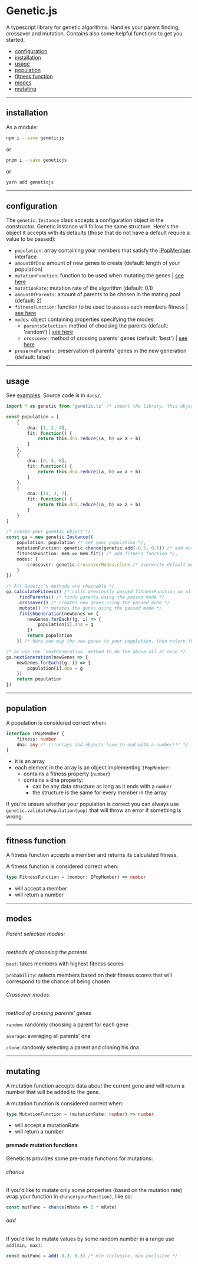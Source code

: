 # Genetic.js

A typescript library for genetic algorithms. Handles your parent finding, crossover and mutation. Contains also some helpful functions to get you started.

- [configuration](#configuration)
- [installation](#installation)
- [usage](#usage)
- [population](#population)
- [fitness function](#fitness-function)
- [modes](#modes)
- [mutating](#mutating)

---

## installation

As a module:

```sh
npm i --save geneticjs
```

or

```sh
pnpm i --save geneticjs
```

or

```sh
yarn add geneticjs
```

---

## configuration

The `genetic.Instance` class accepts a configuration object in the constructor. Genetic instance will follow the same structure. Here's the object it accepts with its defaults (those that do not have a default require a value to be passed):

- `population`: array containing your members that satisfy the [IPopMember](#population) interface
- `amountOfDna`: amount of new genes to create (default: length of your population)
- `mutationFunction`: function to be used when mutating the genes | [see here](#mutating)
- `mutationRate`: mutation rate of the algorithm (default: 0.1)
- `amountOfParents`: amount of parents to be chosen in the mating pool (default: 2)
- `fitnessFunction`: function to be used to assess each members fitness | [see here](#fitness-function)
- `modes`: object containing properties specifying the modes:
  - `parentsSelection`: method of choosing the parents (default: 'random') | [see here](#modes)
  - `crossover`: method of crossing parents' genes (default: 'best') | [see here](#modes)
- `preserveParents`: preservation of parents' genes in the new generation (default: false)

---

## usage

See [examples](https://shilangyu.github.io/Genetic.js). Source code is in `docs/`.

```ts
import * as genetic from 'genetic.ts' /* import the library, this object will be available globally if imported through HTML */

const population = [
	{
		dna: [1, 2, 4],
		fit: function() {
			return this.dna.reduce((a, b) => a + b)
		}
	},
	{
		dna: [4, 4, 8],
		fit: function() {
			return this.dna.reduce((a, b) => a + b)
		}
	},
	{
		dna: [11, 3, 7],
		fit: function() {
			return this.dna.reduce((a, b) => a + b)
		}
	}
]

/* create your genetic object */
const ga = new genetic.Instance({
	population: population /* set your population */,
	mutationFunction: genetic.chance(genetic.add(-0.5, 0.5)) /* add mutation function */,
	fitnessFunction: mem => mem.fit() /* add fitness function */,
	modes: {
		crossover: genetic.CrossoverModes.clone /* overwrite default modes with enums */
	}
})

/* All Genetic's methods are chainable */
ga.calculateFitness() /* calls previously passed fitnessFunction on all members */
	.findParents() /* finds parents using the passed mode */
	.crossover() /* creates new genes using the passed mode */
	.mutate() /* mutates the genes using the passed mode */
	.finishGeneration(newGenes => {
		newGenes.forEach((g, i) => {
			population[i].dna = g
		})
		return population
	}) /* here you map the new genes to your population, then return the ready population. It will also increment the generation count */

/* or use the `nextGeneration` method to do the above all at once */
ga.nextGeneration(newGenes => {
	newGenes.forEach((g, i) => {
		population[i].dna = g
	})
	return population
})
```

---

## population

A population is considered correct when:

```ts
interface IPopMember {
	fitness: number
	dna: any /* !!!arrays and objects have to end with a number!!! */
}
```

- it is an array
- each element in the array is an object implementing `IPopMember`:
  - contains a fitness property (`number`)
  - contains a dna property:
    - can be any data structure as long as it ends with a `number`
    - the structure is the same for every member in the array

If you're unsure whether your population is correct you can always use `genetic.validatePopulation(pop)` that will throw an error if something is wrong.

---

## fitness function

A fitness function accepts a member and returns its calculated fitness.

A fitness function is considered correct when:

```ts
type FitnessFunction = (member: IPopMember) => number
```

- will accept a member
- will return a number

---

## modes

###### Parent selection modes:

_methods of choosing the parents_

`best`: takes members with highest fitness scores

`probability`: selects members based on their fitness scores that will correspond to the chance of being chosen

###### Crossover modes:

_method of crossing parents' genes_

`random`: randomly choosing a parent for each gene

`average`: averaging all parents' dna

`clone`: randomly selecting a parent and cloning his dna

---

## mutating

A mutation function accepts data about the current gene and will return a number that will be added to the gene.

A mutation function is considered correct when:

```ts
type MutationFunction = (mutationRate: number) => number
```

- will accept a mutationRate
- will return a number

#### premade mutation functions

Genetic.ts provides some pre-made functions for mutations:

###### chance

If you'd like to mutate only some properties (based on the mutation rate) wrap your function in `chance(yourFunction)`, like so:

```ts
const mutFunc = chance(mRate => 2 * mRate)
```

###### add

If you'd like to mutate values by some random number in a range use `add(min, max)`:

```ts
const mutFunc = add(-0.3, 0.3) /* min inclusive, max exclusive */
```
